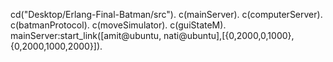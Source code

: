 cd("Desktop/Erlang-Final-Batman/src").
c(mainServer).
c(computerServer).
c(batmanProtocol).
c(moveSimulator).
c(guiStateM).
mainServer:start_link([amit@ubuntu, nati@ubuntu],[{0,2000,0,1000},{0,2000,1000,2000}]).